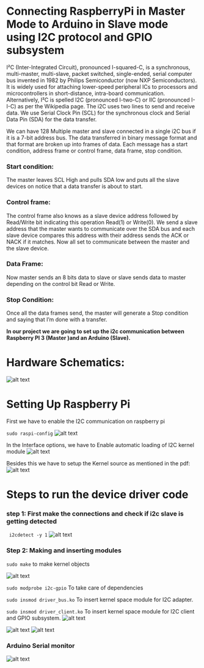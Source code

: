 
# Connecting RaspberryPi in Master Mode to Arduino in Slave mode using I2C protocol and GPIO subsystem

I²C (Inter-Integrated Circuit), pronounced I-squared-C, is a synchronous, multi-master, multi-slave, packet switched, single-ended, serial computer bus invented in 1982 by Philips Semiconductor (now NXP Semiconductors). It is widely used for attaching lower-speed peripheral ICs to processors and microcontrollers in short-distance, intra-board communication. Alternatively, I²C is spelled I2C (pronounced I-two-C) or IIC (pronounced I-I-C) as per the Wikipedia page.
The i2C uses two lines to send and receive data. We use Serial Clock Pin (SCL) for the synchronous clock and Serial Data Pin (SDA) for the data transfer.

We can have 128 Multiple master and slave connected in a single i2C bus if it is a 7-bit address bus.
The data transferred in binary message format and that format are broken up into frames of data. Each message has a start condition, address frame or control frame, data frame, stop condition.

### Start condition:
The master leaves SCL High and pulls SDA low and puts all the slave devices on notice that a data transfer is about to start.
### Control frame:
The control frame also knows as a slave device address followed by Read/Write bit indicating this operation Read(1) or Write(0).
We send a slave address that the master wants to communicate over the SDA bus and each slave device compares this address with their address sends the ACK or NACK if it matches. Now all set to communicate between the master and the slave device.
### Data Frame:
Now master sends an 8 bits data to slave or slave sends data to master depending on the control bit Read or Write.
### Stop Condition:
Once all the data frames send, the master will generate a Stop condition and saying that I’m done with a transfer.

**In our project we are going to set up the i2c communication between Raspberry PI 3 (Master )and an Arduino (Slave).**

# Hardware Schematics:

![alt text](https://miro.medium.com/max/1400/1*8pAaHVNdR9k7IBE5CyEFIg.png)

# Setting Up Raspberry Pi

First we have to enable the I2C communication on raspberry pi

`sudo raspi-config`
![alt text](https://i.imgur.com/hYt20nu.png)

In the Interface options, we have to Enable automatic loading of I2C kernel module
![alt text](https://i.imgur.com/p7g5f5H.png)

Besides this we have to setup the Kernel source as mentioned in the pdf:
![alt text](https://i.imgur.com/5OURI8F.png)

# Steps to run the device driver code

### step 1: First make the connections and check if i2c slave is getting detected 

` i2cdetect -y 1`
![alt text](https://i.imgur.com/Rvu4vNy.png)

### Step 2: Making and inserting modules

`sudo make`
  to make kernel objects
  
  ![alt text](https://i.imgur.com/8lISCvH.png)
  
`sudo modprobe i2c-gpio`
  To take care of dependencies 
  
`sudo insmod driver_bus.ko`
  To insert kernel space module for I2C adapter.
  
`sudo insmod driver_client.ko`
  To insert kernel space module for I2C client and GPIO subsystem.
  ![alt text](https://i.imgur.com/GQlKAC6.png)
  
  ![alt text](https://i.imgur.com/c8Z0R3M.png)
  ![alt text](https://i.imgur.com/0eeQd1W.png)
  ### Arduino Serial monitor
  ![alt text](https://i.imgur.com/PC1NaNa.png)
  
